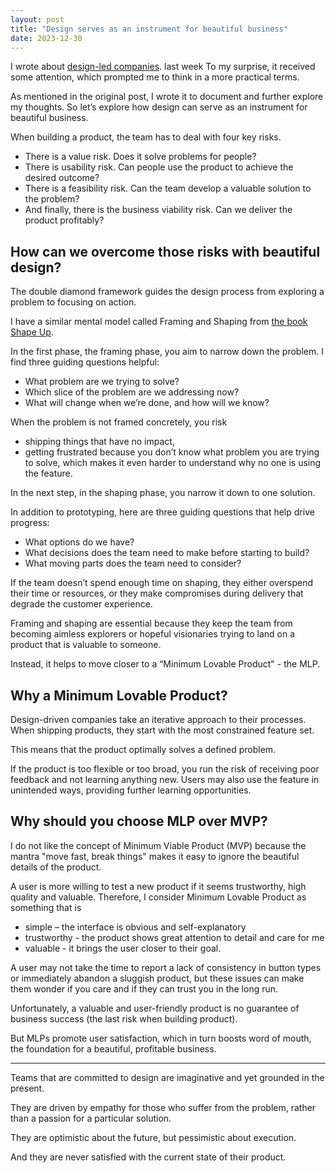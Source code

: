 ```yaml
---
layout: post
title: "Design serves as an instrument for beautiful business"
date: 2023-12-30
---
```


I wrote about [design-led companies](https://blog.mikklemberg.ee/design-led-companies.html). last week To my surprise, it received some attention, which prompted me to think in a more practical terms.

As mentioned in the original post, I wrote it to document and further explore my thoughts. So let’s explore how design can serve as an instrument for beautiful business.

When building a product, the team has to deal with four key risks.
- There is a value risk. Does it solve problems for people?
- There is usability risk. Can people use the product to achieve the desired outcome?
- There is a feasibility risk. Can the team develop a valuable solution to the problem?
- And finally, there is the business viability risk. Can we deliver the product profitably?

## How can we overcome those risks with beautiful design?

The double diamond framework guides the design process from exploring a problem to focusing on action.

I have a similar mental model called Framing and Shaping from [the book Shape Up](https://basecamp.com/shapeup).

In the first phase, the framing phase, you aim to narrow down the problem. I find three guiding questions helpful:
- What problem are we trying to solve?
- Which slice of the problem are we addressing now?
- What will change when we’re done, and how will we know?

When the problem is not framed concretely, you risk
- shipping things that have no impact,
- getting frustrated because you don’t know what problem you are trying to solve, which makes it even harder to understand why no one is using the feature.

In the next step, in the shaping phase, you narrow it down to one solution.

In addition to prototyping, here are three guiding questions that help drive progress:
- What options do we have?
- What decisions does the team need to make before starting to build?
- What moving parts does the team need to consider?

If the team doesn’t spend enough time on shaping, they either overspend their time or resources, or they make compromises during delivery that degrade the customer experience.

Framing and shaping are essential because they keep the team from becoming aimless explorers or hopeful visionaries trying to land on a product that is valuable to someone.

Instead, it helps to move closer to a “Minimum Lovable Product" - the MLP.

## Why a Minimum Lovable Product?

Design-driven companies take an iterative approach to their processes. When shipping products, they start with the most constrained feature set.

This means that the product optimally solves a defined problem.

If the product is too flexible or too broad, you run the risk of receiving poor feedback and not learning anything new. Users may also use the feature in unintended ways, providing further learning opportunities.

## Why should you choose MLP over MVP?

I do not like the concept of Minimum Viable Product (MVP) because the mantra "move fast, break things" makes it easy to ignore the beautiful details of the product.

A user is more willing to test a new product if it seems trustworthy, high quality and valuable. Therefore, I consider Minimum Lovable Product as something that is
- simple – the interface is obvious and self-explanatory
- trustworthy - the product shows great attention to detail and care for me
- valuable - it brings the user closer to their goal.

A user may not take the time to report a lack of consistency in button types or immediately abandon a sluggish product, but these issues can make them wonder if you care and if they can trust you in the long run.

Unfortunately, a valuable and user-friendly product is no guarantee of business success (the last risk when building product).

But MLPs promote user satisfaction, which in turn boosts word of mouth, the foundation for a beautiful, profitable business.

---

Teams that are committed to design are imaginative and yet grounded in the present.

They are driven by empathy for those who suffer from the problem, rather than a passion for a particular solution.

They are optimistic about the future, but pessimistic about execution.

And they are never satisfied with the current state of their product.
